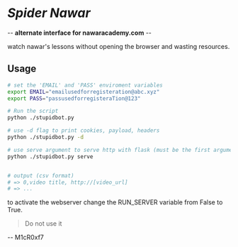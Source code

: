 # _Spider Nawar_

-- **__alternate interface for nawaracademy.com__** --

watch nawar's lessons without opening the browser and wasting resources.

## Usage

```bash
# set the 'EMAIL' and 'PASS' enviroment variables
export EMAIL="emailusedforregisteration@abc.xyz"
export PASS="passusedforregisteraTion@123"

# Run the script
python ./stupidbot.py

# use -d flag to print cookies, payload, headers
python ./stupidbot.py -d

# use serve argument to serve http with flask (must be the first argument)
python ./stupidbot.py serve


# output (csv format)
# => 0,video title, http://[video_url]
# => ...

```

to activate the webserver change the RUN_SERVER variable from False to True.


> Do not use it

-- M1cR0xf7
